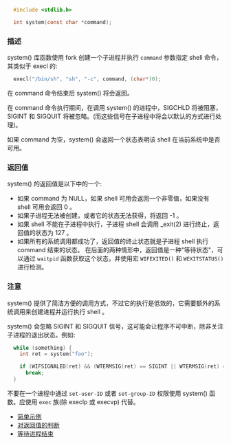
```c
  #include <stdlib.h>

  int system(const char *command);
```

### 描述

system() 库函数使用 fork 创建一个子进程并执行 `command` 参数指定 shell 命令，其类似于 execl 的:
```c
  execl("/bin/sh", "sh", "-c", command, (char*)0);
```
在 command 命令结束后 system() 将会返回。

在 command 命令执行期间，在调用 system() 的进程中，SIGCHLD 将被阻塞，SIGINT 和 SIGQUIT 将被忽略。(而这些信号在子进程中将会以默认的方式进行处理)。

如果 command 为空，system() 会返回一个状态表明该 shell 在当前系统中是否可用。

### 返回值

system() 的返回值是以下中的一个:
- 如果 command 为 NULL，如果 shell 可用会返回一个非零值，如果没有 shell 可用会返回 0 。
- 如果子进程无法被创建，或者它的状态无法获得，将返回 -1 。
- 如果 shell 不能在子进程中执行，子进程 shell 会调用 _exit(2) 进行终止，返回值的状态为 127 。
- 如果所有的系统调用都成功了，返回值的终止状态就是子进程 shell 执行 command 结束的状态。
在后面的两种情形中，返回值是一种"等待状态"，可以通过 `waitpid` 函数获取这个状态，并使用宏 `WIFEXITED()` 和 `WEXITSTATUS()` 进行检测。

### 注意

system() 提供了简洁方便的调用方式，不过它的执行是低效的，它需要额外的系统调用来创建进程并运行执行 shell 。

system() 会忽略 SIGINT 和 SIGQUIT 信号，这可能会让程序不可中断，除非关注子进程的退出状态。例如:
```c
  while (something) {
    int ret = system("foo");

    if (WIFSIGNALED(ret) && (WTERMSIG(ret) == SIGINT || WTERMSIG(ret) == SIGQUIT))
      break;
  }
```

不要在一个进程中通过 `set-user-ID` 或者 `set-group-ID` 权限使用 system() 函数。应使用 `exec` 族(除 execlp 或 execvp) 代替。

- [简单示例](t/system_simple.cc)
- [对返回值的判断](t/system_return.cc)
- [等待进程结束](t/system_fork_waitpid.cc)
